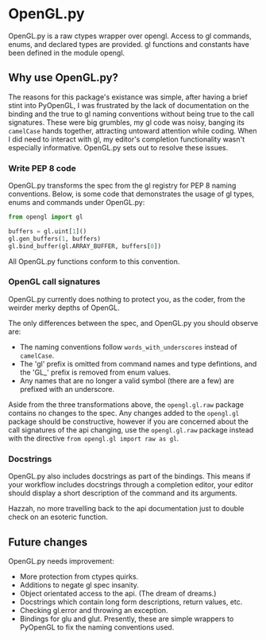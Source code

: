 # OpenGL.py

OpenGL.py is a raw ctypes wrapper over opengl. Access to gl commands, enums, and declared types are provided.
gl functions and constants have been defined in the module opengl.

## Why use OpenGL.py?

The reasons for this package's existance was simple, after having a brief stint into PyOpenGL, I was frustrated by
the lack of documentation on the binding and the true to gl naming conventions without being true to the call signatures.
These were big grumbles, my gl code was noisy, banging its `camelCase` hands together, attracting untoward attention while
coding. When I did need to interact with gl, my editor's completion functionality wasn't especially informative.
OpenGL.py sets out to resolve these issues.

### Write PEP 8 code

OpenGL.py transforms the spec from the gl registry for PEP 8 naming conventions.
Below, is some code that demonstrates the usage of gl types, enums and commands under OpenGL.py:

```python
from opengl import gl

buffers = gl.uint[1]()
gl.gen_buffers(1, buffers)
gl.bind_buffer(gl.ARRAY_BUFFER, buffers[0])
```

All OpenGL.py functions conform to this convention. 

### OpenGL call signatures
OpenGL.py currently does nothing to protect you, as the coder, from the weirder merky depths of OpenGL.

The only differences between the spec, and OpenGL.py you should observe are:
* The naming conventions follow `words_with_underscores` instead of `camelCase`.
* The 'gl' prefix is omitted from command names and type defintions, and the 'GL_' prefix is removed from enum values.
* Any names that are no longer a valid symbol (there are a few) are prefixed with an underscore.

Aside from the three transformations above, the `opengl.gl.raw` package contains no changes to the spec.
Any changes added to the `opengl.gl` package should be constructive, however if you are concerned about the call signatures
of the api changing, use the `opengl.gl.raw` package instead with the directive `from opengl.gl import raw as gl`.

### Docstrings
OpenGL.py also includes docstrings as part of the bindings.
This means if your workflow includes docstrings through a completion editor, your editor should display a short description of the command and its arguments.

Hazzah, no more travelling back to the api documentation just to double check on an esoteric function.

## Future changes
OpenGL.py needs improvement:
* More protection from ctypes quirks.
* Additions to negate gl spec insanity.
* Object orientated access to the api. (The dream of dreams.)
* Docstrings which contain long form descriptions, return values, etc.
* Checking gl.error and throwing an exception.
* Bindings for glu and glut. Presently, these are simple wrappers to PyOpenGL to fix the naming conventions used.
